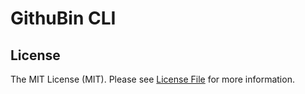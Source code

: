 # GithuBin CLI


## License

The MIT License (MIT). Please see [License File](LICENSE) for more information.
